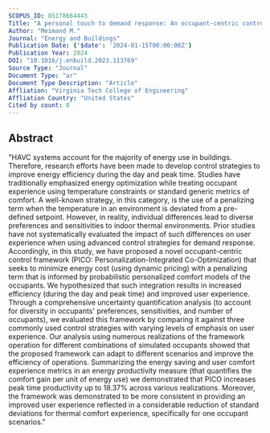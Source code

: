 ```yaml
---
SCOPUS_ID: 85178664443
Title: "A personal touch to demand response: An occupant-centric control strategy for HVAC systems using personalized comfort models"
Author: "Meimand M."
Journal: "Energy and Buildings"
Publication Date: {'$date': '2024-01-15T00:00:00Z'}
Publication Year: 2024
DOI: "10.1016/j.enbuild.2023.113769"
Source Type: "Journal"
Document Type: "ar"
Document Type Description: "Article"
Affliation: "Virginia Tech College of Engineering"
Affliation Country: "United States"
Cited by count: 0
---
```


## Abstract
"HAVC systems account for the majority of energy use in buildings. Therefore, research efforts have been made to develop control strategies to improve energy efficiency during the day and peak time. Studies have traditionally emphasized energy optimization while treating occupant experience using temperature constraints or standard generic metrics of comfort. A well-known strategy, in this category, is the use of a penalizing term when the temperature in an environment is deviated from a pre-defined setpoint. However, in reality, individual differences lead to diverse preferences and sensitivities to indoor thermal environments. Prior studies have not systematically evaluated the impact of such differences on user experience when using advanced control strategies for demand response. Accordingly, in this study, we have proposed a novel occupant-centric control framework (PICO: Personalization-Integrated Co-Optimization) that seeks to minimize energy cost (using dynamic pricing) with a penalizing term that is informed by probabilistic personalized comfort models of the occupants. We hypothesized that such integration results in increased efficiency (during the day and peak time) and improved user experience. Through a comprehensive uncertainty quantification analysis (to account for diversity in occupants' preferences, sensitivities, and number of occupants), we evaluated this framework by comparing it against three commonly used control strategies with varying levels of emphasis on user experience. Our analysis using numerous realizations of the framework operation for different combinations of simulated occupants showed that the proposed framework can adapt to different scenarios and improve the efficiency of operations. Summarizing the energy saving and user comfort experience metrics in an energy productivity measure (that quantifies the comfort gain per unit of energy use) we demonstrated that PICO increases peak time productivity up to 18.37% across various realizations. Moreover, the framework was demonstrated to be more consistent in providing an improved user experience reflected in a considerable reduction of standard deviations for thermal comfort experience, specifically for one occupant scenarios."
